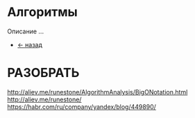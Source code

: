 # Алгоритмы
Описание ...

- [<- назад](README.md)


# РАЗОБРАТЬ
http://aliev.me/runestone/AlgorithmAnalysis/BigONotation.html
http://aliev.me/runestone/
https://habr.com/ru/company/yandex/blog/449890/